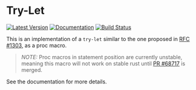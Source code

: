 # Try-Let

[![Latest Version](https://img.shields.io/crates/v/try-let.svg)](https://crates.io/crates/try-let)
[![Documentation](https://docs.rs/try-let/badge.svg)](https://docs.rs/try-let)
[![Build Status](https://travis-ci.org/mystor/rust-try-let.svg?branch=master)](https://travis-ci.org/mystor/rust-try-let)

This is an implementation of a `try-let` similar to the one proposed in
[RFC #1303](https://github.com/rust-lang/rfcs/pull/1303), as a proc macro.

> _NOTE:_ Proc macros in statement position are currently unstable, meaning this
> macro will not work on stable rust until
> [PR #68717](https://github.com/rust-lang/rust/pull/68717) is merged.

See the documentation for more details.
